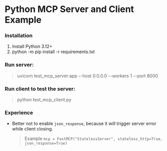 # Python MCP Server and Client Example

### Installation
1. Install Python 3.12+
2. python -m pip install -r requirements.txt

### Run server:
> uvicorn test_mcp_server:app --host 0.0.0.0 --workers 1 --port 8000

### Run client to test the server:
> python test_mcp_client.py


### Experience
- Better not to enable `json_response`, because it will trigger server error while client closing.
  > Example `mcp = FastMCP("StatelessServer", stateless_http=True, json_response=True)`

